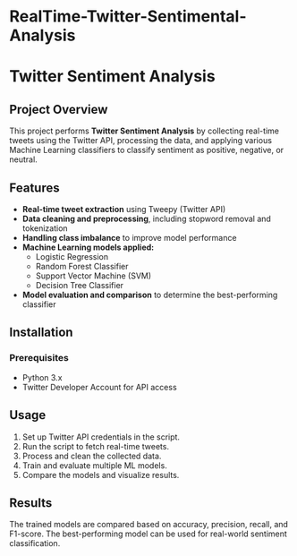 # RealTime-Twitter-Sentimental-Analysis

# Twitter Sentiment Analysis

## Project Overview
This project performs **Twitter Sentiment Analysis** by collecting real-time tweets using the Twitter API, processing the data, and applying various Machine Learning classifiers to classify sentiment as positive, negative, or neutral.

## Features
- **Real-time tweet extraction** using Tweepy (Twitter API)
- **Data cleaning and preprocessing**, including stopword removal and tokenization
- **Handling class imbalance** to improve model performance
- **Machine Learning models applied:**
  - Logistic Regression
  - Random Forest Classifier
  - Support Vector Machine (SVM)
  - Decision Tree Classifier
- **Model evaluation and comparison** to determine the best-performing classifier

## Installation
### Prerequisites
- Python 3.x
- Twitter Developer Account for API access

## Usage
1. Set up Twitter API credentials in the script.
2. Run the script to fetch real-time tweets.
3. Process and clean the collected data.
4. Train and evaluate multiple ML models.
5. Compare the models and visualize results.

## Results
The trained models are compared based on accuracy, precision, recall, and F1-score. The best-performing model can be used for real-world sentiment classification.
